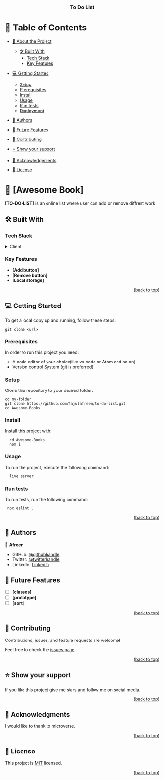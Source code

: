 <a name="readme-top"></a>

<div align="center">
  
  <h3><b>To Do List</b></h3>

</div>

<!-- TABLE OF CONTENTS -->

# 📗 Table of Contents

- [📖 About the Project](#about-project)
  - [🛠 Built With](#built-with)
    - [Tech Stack](#tech-stack)
    - [Key Features](#key-features)
  
- [💻 Getting Started](#getting-started)
  - [Setup](#setup)
  - [Prerequisites](#prerequisites)
  - [Install](#install)
  - [Usage](#usage)
  - [Run tests](#run-tests)
  - [Deployment](#deployment)
- [👥 Authors](#authors)
- [🔭 Future Features](#future-features)
- [🤝 Contributing](#contributing)
- [⭐️ Show your support](#support)
- [🙏 Acknowledgements](#acknowledgements)

- [📝 License](#license)

<!-- PROJECT DESCRIPTION -->

# 📖 [Awesome Book] <a name="about-project"></a>

**[TO-DO-LIST]** is an online list where user can add or remove diffrent work

## 🛠 Built With <a name="built-with"></a>

### Tech Stack <a name="tech-stack"></a>

<details>
  <summary>Client</summary>
  <ul>
    <li><a href="https://html5.org/">HTML</a></li>
    <li><a href="https://css.org/">CSS</a></li>
    <li><a href="https://js.org/">JS</a></li>
  </ul>
</details>

<!-- Features -->

### Key Features <a name="key-features"></a>

- **[Add button]**
- **[Remove button]**
- **[Local storage]**

<p align="right">(<a href="#readme-top">back to top</a>)</p>



<!-- GETTING STARTED -->

## 💻 Getting Started <a name="getting-started"></a>

To get a local copy up and running, follow these steps.

```
git clone <url>
```

### Prerequisites

In order to run this project you need:

- A code editor of your choice(like vs code or Atom and so on)
- Version control System (git is preferred)

### Setup

Clone this repository to your desired folder:

```
cd my-folder
git clone https://github.com/tajulafreen/to-do-list.git
cd Awesome-Books
```

### Install

Install this project with:

```
  cd Awesome-Books
  npm i
```

### Usage

To run the project, execute the following command:

```
  live server
```

### Run tests

To run tests, run the following command:

```
 npx eslint .
```

<p align="right">(<a href="#readme-top">back to top</a>)</p>

<!-- AUTHORS -->

## 👥 Authors <a name="authors"></a>

👤 **Afreen**

- GitHub: [@githubhandle](https://github.com/tajulafreen)
- Twitter: [@twitterhandle](https://twitter.com/tajulafreen)
- LinkedIn: [LinkedIn](https://linkedin.com/in/linkedinhandle)


<!-- FUTURE FEATURES -->

## 🔭 Future Features <a name="future-features"></a>

- [ ] **[classes]**
- [ ] **[prototype]**
- [ ] **[sort]**

<p align="right">(<a href="#readme-top">back to top</a>)</p>

<!-- CONTRIBUTING -->
## 🤝 Contributing <a name="contributing"></a>

Contributions, issues, and feature requests are welcome!

Feel free to check the [issues page](../../issues/).

<p align="right">(<a href="#readme-top">back to top</a>)</p>

## ⭐️ Show your support <a name="support"></a>

If you like this project give me stars and follow me on social media.

<p align="right">(<a href="#readme-top">back to top</a>)</p>

<!-- ACKNOWLEDGEMENTS -->

## 🙏 Acknowledgments <a name="acknowledgements"></a>

I would like to thank to microverse.

<p align="right">(<a href="#readme-top">back to top</a>)</p>

<!-- LICENSE -->

## 📝 License <a name="license"></a>

This project is [MIT](./LICENSE) licensed.

<p align="right">(<a href="#readme-top">back to top</a>)</p>
